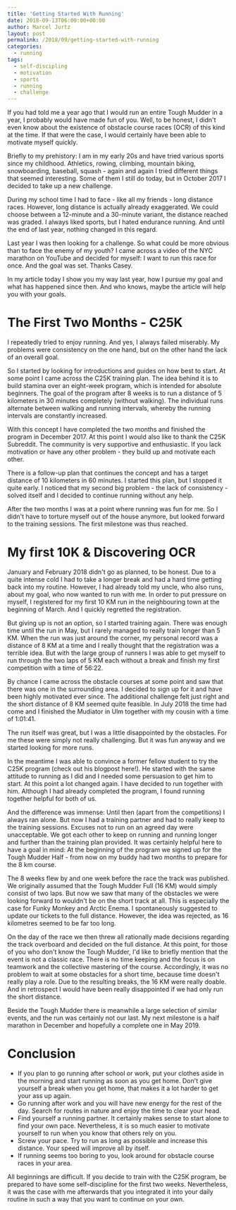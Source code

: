 ```yaml
---
title: 'Getting Started With Running'
date: 2018-09-13T06:00:00+00:00
author: Marcel Jurtz
layout: post
permalink: /2018/09/getting-started-with-running
categories:
  - running
tags:
  - self-discipling
  - motivation
  - sports
  - running
  - challenge
---
```


If you had told me a year ago that I would run an entire Tough Mudder in a year, I probably would have made fun of you. 
Well, to be honest, I didn't even know about the existence of obstacle course races (OCR) of this kind at the time. 
If that were the case, I would certainly have been able to motivate myself quickly.

Briefly to my prehistory: I am in my early 20s and have tried various sports since my childhood. 
Athletics, rowing, climbing, mountain biking, snowboarding, baseball, squash - 
again and again I tried different things that seemed interesting. 
Some of them I still do today, but in October 2017 I decided to take up a new challenge.

During my school time I had to face - like all my friends - long distance races. 
However, long distance is actually already exaggerated. We could choose between a 12-minute and a 30-minute variant, 
the distance reached was graded. I always liked sports, but I hated endurance running. And until the end of last year, 
nothing changed in this regard.

Last year I was then looking for a challenge. So what could be more obvious than to face the enemy of my youth? 
I came across a video of the NYC marathon on YouTube and decided for myself: I want to run this race for once. 
And the goal was set. Thanks Casey.

In my article today I show you my way last year, how I pursue my goal and what has happened since then. 
And who knows, maybe the article will help you with your goals.

# The First Two Months - C25K

I repeatedly tried to enjoy running. And yes, I always failed miserably. 
My problems were consistency on the one hand, but on the other hand the lack of an overall goal.

So I started by looking for introductions and guides on how best to start. 
At some point I came across the C25K training plan. 
The idea behind it is to build stamina over an eight-week program, which is intended for absolute beginners. 
The goal of the program after 8 weeks is to run a distance of 5 kilometers in 30 minutes completely (without walking). 
The individual runs alternate between walking and running intervals, whereby the running intervals are constantly increased.

With this concept I have completed the two months and finished the program in December 2017. 
At this point I would also like to thank the C25K Subreddit. The community is very supportive and enthusiastic. 
If you lack motivation or have any other problem - they build up and motivate each other.

There is a follow-up plan that continues the concept and has a target distance of 10 kilometers in 60 minutes. 
I started this plan, but I stopped it quite early. 
I noticed that my second big problem - the lack of consistency - solved itself and I decided to continue running without any help.

After the two months I was at a point where running was fun for me. So I didn't have to torture myself out of the house anymore, 
but looked forward to the training sessions. The first milestone was thus reached.

# My first 10K & Discovering OCR

January and February 2018 didn't go as planned, to be honest. 
Due to a quite intense cold I had to take a longer break and had a hard time getting back into my routine. 
However, I had already told my uncle, who also runs, about my goal, who now wanted to run with me. 
In order to put pressure on myself, I registered for my first 10 KM run in the neighbouring town at the beginning of March. 
And I quickly regretted the registration.

But giving up is not an option, so I started training again. 
There was enough time until the run in May, but I rarely managed to really train longer than 5 KM. 
When the run was just around the corner, 
my personal record was a distance of 8 KM at a time and I really thought that the registration was a terrible idea. 
But with the large group of runners I was able to get myself to run through the two laps of 5 KM each without a break 
and finish my first competition with a time of 56:22.

By chance I came across the obstacle courses at some point and saw that there was one in the surrounding area. 
I decided to sign up for it and have been highly motivated ever since. 
The additional challenge felt just right and the short distance of 8 KM seemed quite feasible. 
In July 2018 the time had come and I finished the Mudiator in Ulm together with my cousin with a time of 1:01:41.

The run itself was great, but I was a little disappointed by the obstacles. For me these were simply not really challenging. 
But it was fun anyway and we started looking for more runs.

In the meantime I was able to convince a former fellow student to try the C25K program (check out his blogpost here!). 
He started with the same attitude to running as I did and I needed some persuasion to get him to start. 
At this point a lot changed again. I have decided to run together with him. 
Although I had already completed the program, I found running together helpful for both of us. 

And the difference was immense: Until then (apart from the competitions) I always ran alone. 
But now I had a training partner and had to really keep to the training sessions. 
Excuses not to run on an agreed day were unacceptable. 
We got each other to keep on running and running longer and further than the training plan provided. 
It was certainly helpful here to have a goal in mind: 
At the beginning of the program we signed up for the Tough Mudder Half - from now on my buddy had two months to prepare 
for the 8 km course.

The 8 weeks flew by and one week before the race the track was published. 
We originally assumed that the Tough Mudder Full (16 KM) would simply consist of two laps. 
But now we saw that many of the obstacles we were looking forward to wouldn't be on the short track at all.
This is especially the case for Funky Monkey and Arctic Enema. 
I spontaneously suggested to update our tickets to the full distance. 
However, the idea was rejected, as 16 kilometres seemed to be far too long.

On the day of the race we then threw all rationally made decisions regarding the track overboard and decided on the full distance. 
At this point, for those of you who don't know the Tough Mudder, I'd like to briefly mention that the event is not a classic race. 
There is no time keeping and the focus is on teamwork and the collective mastering of the course. 
Accordingly, it was no problem to wait at some obstacles for a short time, because time doesn't really play a role. 
Due to the resulting breaks, the 16 KM were really doable. 
And in retrospect I would have been really disappointed if we had only run the short distance.

Beside the Tough Mudder there is meanwhile a large selection of similar events, and the run was certainly not our last. 
My next milestone is a half marathon in December and hopefully a complete one in May 2019.

# Conclusion

* If you plan to go running after school or work, put your clothes aside in the morning and start running as soon as you get home. Don't give yourself a break when you get home, that makes it a lot harder to get your ass up again.
* Go running after work and you will have new energy for the rest of the day. Search for routes in nature and enjoy the time to clear your head.
* Find yourself a running partner. It certainly makes sense to start alone to find your own pace. Nevertheless, it is so much easier to motivate yourself to run when you know that others rely on you.
* Screw your pace. Try to run as long as possible and increase this distance. Your speed will improve all by itself.
* If running seems too boring to you, look around for obstacle course races in your area.

All beginnings are difficult. If you decide to train with the C25K program, be prepared to have some self-discipline for the first two weeks. Nevertheless, it was the case with me afterwards that you integrated it into your daily routine in such a way that you want to continue on your own.
